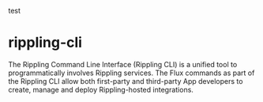 test

# rippling-cli
The Rippling Command Line Interface (Rippling CLI) is a unified tool to programmatically involves Rippling services. The Flux commands as part of the Rippling CLI allow both first-party and third-party App developers to create, manage and deploy Rippling-hosted integrations. 
